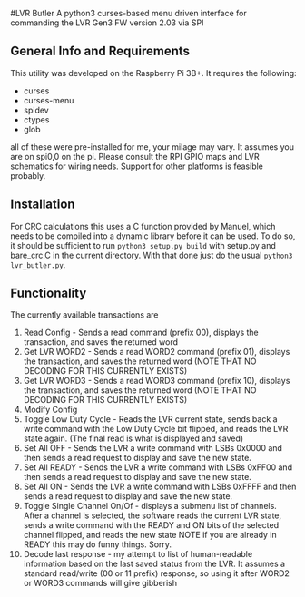 #LVR Butler
A python3 curses-based menu driven interface for commanding the LVR Gen3 FW version 2.03 via SPI

## General Info and Requirements
This utility was developed on the Raspberry Pi 3B+. It requires the following:

* curses
* curses-menu
* spidev
* ctypes
* glob

all of these were pre-installed for me, your milage may vary. It assumes you are on spi0,0 on the pi. Please consult the RPI GPIO maps and LVR schematics for wiring needs. Support for other platforms is feasible probably.

## Installation
For CRC calculations this uses a C function provided by Manuel, which needs to be compiled into a dynamic library before it can be used.
To do so, it should be sufficient to run `python3 setup.py build` with setup.py and bare_crc.C in the current directory. With that done
just do the usual `python3 lvr_butler.py`. 


## Functionality
The currently available transactions are

1) Read Config - Sends a read command (prefix 00), displays the transaction, and saves the returned word
2) Get LVR WORD2 - Sends a read WORD2 command (prefix 01), displays the transaction, and saves the returned word (NOTE THAT NO DECODING FOR THIS CURRENTLY EXISTS)
3) Get LVR WORD3 - Sends a read WORD3 command (prefix 10), displays the transaction, and saves the returned word (NOTE THAT NO DECODING FOR THIS CURRENTLY EXISTS)
4) Modify Config
  1) Toggle Low Duty Cycle - Reads the LVR current state, sends back a write command with the Low Duty Cycle bit flipped, and reads the LVR state again. (The final read is what is displayed and saved)
  2) Set All OFF - Sends the LVR a write command with LSBs 0x0000 and then sends a read request to display and save the new state.
  3) Set All READY - Sends the LVR a write command with LSBs 0xFF00 and then sends a read request to display and save the new state.
  4) Set All ON - Sends the LVR a write command with LSBs 0xFFFF and then sends a read request to display and save the new state.
  5) Toggle Single Channel On/Of - displays a submenu list of channels. After a channel is selected, the software reads the current LVR state, sends a write command with the READY and ON bits of the selected channel flipped, and reads the new state
  NOTE if you are already in READY this may do funny things. Sorry.
5) Decode last response - my attempt to list of human-readable information based on the last saved status from the LVR. It assumes a standard read/write (00 or 11 prefix) response, so using it after WORD2 or WORD3 commands will give gibberish
